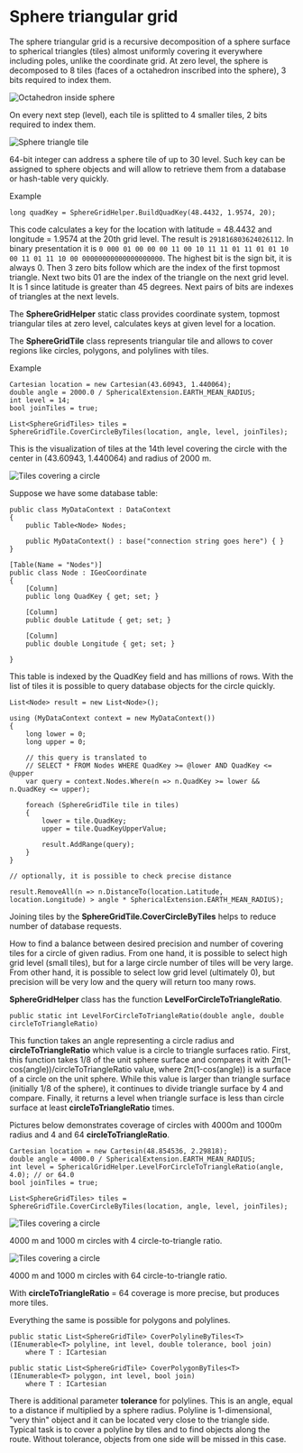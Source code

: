 # Sphere triangular grid 

The sphere triangular grid is a recursive decomposition of a sphere surface to spherical triangles (tiles) almost uniformly covering it everywhere including poles, unlike the coordinate grid. At zero level, the sphere is decomposed to 8 tiles (faces of a octahedron inscribed into the sphere), 3 bits required to index them. 

![Octahedron inside sphere](https://aleprojects.com/upload/images/octahedron-inside-sphere.png)

On every next step (level), each tile is splitted to 4 smaller tiles, 2 bits required to index them. 

![Sphere triangle tile](https://aleprojects.com/upload/images/sphere-triangle.png)

64-bit integer can address a sphere tile of up to 30 level. Such key can be assigned to sphere objects and will allow to retrieve them from a database or hash-table very quickly. 

Example

```
long quadKey = SphereGridHelper.BuildQuadKey(48.4432, 1.9574, 20);
```

This code calculates a key for the location with latitude = 48.4432 and longitude = 1.9574 at the 20th grid level. The result is `291816803624026112`. In binary presentation it is `0 000 01 00 00 00 11 00 10 11 11 01 11 01 01 10 00 11 01 11 10 00 00000000000000000000`.
The highest bit is the sign bit, it is always 0. Then 3 zero bits follow which are the index of the first topmost triangle. Next two bits 01 are the index of the triangle on the next grid level. It is 1 since latitude is greater than 45 degrees. Next pairs of bits are indexes of triangles at the next levels.

The **SphereGridHelper** static class provides coordinate system, topmost triangular tiles at zero level, calculates keys at given level for a location.

The **SphereGridTile** class represents triangular tile and allows to cover regions like  circles, polygons, and polylines with tiles.

Example

```
Cartesian location = new Cartesian(43.60943, 1.440064);
double angle = 2000.0 / SphericalExtension.EARTH_MEAN_RADIUS;
int level = 14;
bool joinTiles = true;

List<SphereGridTiles> tiles = SphereGridTile.CoverCircleByTiles(location, angle, level, joinTiles);
```

This is the visualization of tiles at the 14th level covering the circle with the center in (43.60943, 1.440064) and radius of 2000 m. 

![Tiles covering a circle](https://aleprojects.com/upload/images/tiles-circle.jpg)

Suppose we have some database table:

```
public class MyDataContext : DataContext
{
    public Table<Node> Nodes;
    
    public MyDataContext() : base("connection string goes here") { }
}

[Table(Name = "Nodes")]
public class Node : IGeoCoordinate
{
    [Column]
    public long QuadKey { get; set; }
    
    [Column]
    public double Latitude { get; set; }
    
    [Column]
    public double Longitude { get; set; }
   
}
```

This table is indexed by the QuadKey field and has millions of rows. With the list of tiles it is possible to query database objects for the circle quickly.

```
List<Node> result = new List<Node>();

using (MyDataContext context = new MyDataContext())
{
    long lower = 0;
    long upper = 0;

    // this query is translated to
    // SELECT * FROM Nodes WHERE QuadKey >= @lower AND QuadKey <= @upper
    var query = context.Nodes.Where(n => n.QuadKey >= lower && n.QuadKey <= upper);

    foreach (SphereGridTile tile in tiles)
    {
        lower = tile.QuadKey;
        upper = tile.QuadKeyUpperValue;

        result.AddRange(query);
    }
}

// optionally, it is possible to check precise distance

result.RemoveAll(n => n.DistanceTo(location.Latitude, location.Longitude) > angle * SphericalExtension.EARTH_MEAN_RADIUS);
```

Joining tiles by the **SphereGridTile.CoverCircleByTiles** helps to reduce number of database requests. 

How to find a balance between desired precision and number of covering tiles for a circle of given radius. From one hand, it is possible to select high grid level (small tiles), but for a large circle number of tiles will be very large. From other hand, it is possible to select low grid level (ultimately 0), but precision will be very low and the query will return too many rows. 

**SphereGridHelper** class has the function **LevelForCircleToTriangleRatio**. 

```
public static int LevelForCircleToTriangleRatio(double angle, double circleToTriangleRatio)
```

This function takes an angle representing a circle radius and **circleToTriangleRatio** which value is a circle to triangle surfaces ratio. First, this function takes 1/8 of the unit sphere surface and compares it with 2π(1-cos(angle))/circleToTriangleRatio value, where 2π(1-cos(angle)) is a surface of a circle on the unit sphere. While this value is larger than triangle surface (initially 1/8 of the sphere), it continues to divide triangle surface by 4 and compare. Finally, it returns a level when triangle surface is less than circle surface at least **circleToTriangleRatio** times.

Pictures below demonstrates coverage of circles with 4000m and 1000m radius and 4 and 64 **circleToTriangleRatio**.

```
Cartesian location = new Cartesin(48.854536, 2.29818);
double angle = 4000.0 / SphericalExtension.EARTH_MEAN_RADIUS;
int level = SphericalGridHelper.LevelForCircleToTriangleRatio(angle, 4.0); // or 64.0
bool joinTiles = true;

List<SphereGridTiles> tiles = SphereGridTile.CoverCircleByTiles(location, angle, level, joinTiles);
```

![Tiles covering a circle](https://aleprojects.com/upload/images/circle-to-triangle-4.jpg)

4000 m and 1000 m circles with 4 circle-to-triangle ratio.

![Tiles covering a circle](https://aleprojects.com/upload/images/circle-to-triangle-64.jpg)

4000 m and 1000 m circles with 64 circle-to-triangle ratio.

With **circleToTriangleRatio** = 64 coverage is more precise, but produces more tiles.  

Everything the same is possible for polygons and polylines.

```
public static List<SphereGridTile> CoverPolylineByTiles<T>(IEnumerable<T> polyline, int level, double tolerance, bool join)
	where T : ICartesian

public static List<SphereGridTile> CoverPolygonByTiles<T>(IEnumerable<T> polygon, int level, bool join)
	where T : ICartesian    
```

There is additional parameter **tolerance** for polylines. This is an angle, equal to a distance if multiplied by a sphere radius. Polyline is 1-dimensional, "very thin" object and it can be located very close to the triangle side. Typical task is to cover a polyline by tiles and to find objects along the route. Without tolerance, objects from one side will be missed in this case.